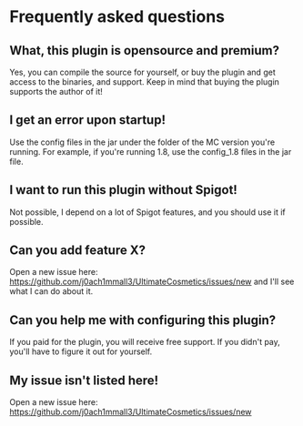 # Frequently asked questions

## What, this plugin is opensource and premium?
Yes, you can compile the source for yourself, or buy the plugin and get access to the binaries, and support.
Keep in mind that buying the plugin supports the author of it!

## I get an error upon startup!
Use the config files in the jar under the folder of the MC version you're running. For example, if you're running 1.8, use the config_1.8 files in the jar file.

## I want to run this plugin without Spigot!
Not possible, I depend on a lot of Spigot features, and you should use it if possible.

## Can you add feature X?
Open a new issue here: https://github.com/j0ach1mmall3/UltimateCosmetics/issues/new and I'll see what I can do about it.

## Can you help me with configuring this plugin?
If you paid for the plugin, you will receive free support.
If you didn't pay, you'll have to figure it out for yourself.

## My issue isn't listed here!
Open a new issue here: https://github.com/j0ach1mmall3/UltimateCosmetics/issues/new
